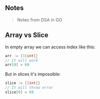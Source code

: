 ## Notes
> Notes from DSA in GO

## Array vs Slice
In empty array we can access index like this:
```go
arr := [3]int{}
// It will work
arr[0] = 69
```
But in slices it's impossible:
```go
slice := []int{}
// It will throw error
slice[0] = 69
```
